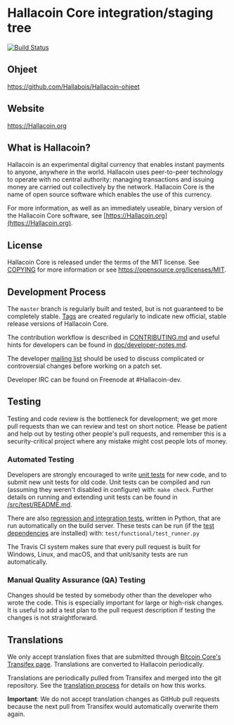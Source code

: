Hallacoin Core integration/staging tree
=====================================

[![Build Status](https://travis-ci.org/Hallacoin-project/Hallacoin.svg?branch=master)](https://travis-ci.org/Hallacoin-project/Hallacoin)

Ohjeet
------
https://github.com/Hallabois/Hallacoin-ohjeet

Website
-------

https://Hallacoin.org

What is Hallacoin?
----------------

Hallacoin is an experimental digital currency that enables instant payments to
anyone, anywhere in the world. Hallacoin uses peer-to-peer technology to operate
with no central authority: managing transactions and issuing money are carried
out collectively by the network. Hallacoin Core is the name of open source
software which enables the use of this currency.

For more information, as well as an immediately useable, binary version of
the Hallacoin Core software, see [https://Hallacoin.org](https://Hallacoin.org).

License
-------

Hallacoin Core is released under the terms of the MIT license. See [COPYING](COPYING) for more
information or see https://opensource.org/licenses/MIT.

Development Process
-------------------

The `master` branch is regularly built and tested, but is not guaranteed to be
completely stable. [Tags](https://github.com/Hallacoin-project/Hallacoin/tags) are created
regularly to indicate new official, stable release versions of Hallacoin Core.

The contribution workflow is described in [CONTRIBUTING.md](CONTRIBUTING.md)
and useful hints for developers can be found in [doc/developer-notes.md](doc/developer-notes.md).

The developer [mailing list](https://groups.google.com/forum/#!forum/Hallacoin-dev)
should be used to discuss complicated or controversial changes before working
on a patch set.

Developer IRC can be found on Freenode at #Hallacoin-dev.

Testing
-------

Testing and code review is the bottleneck for development; we get more pull
requests than we can review and test on short notice. Please be patient and help out by testing
other people's pull requests, and remember this is a security-critical project where any mistake might cost people
lots of money.

### Automated Testing

Developers are strongly encouraged to write [unit tests](src/test/README.md) for new code, and to
submit new unit tests for old code. Unit tests can be compiled and run
(assuming they weren't disabled in configure) with: `make check`. Further details on running
and extending unit tests can be found in [/src/test/README.md](/src/test/README.md).

There are also [regression and integration tests](/test), written
in Python, that are run automatically on the build server.
These tests can be run (if the [test dependencies](/test) are installed) with: `test/functional/test_runner.py`

The Travis CI system makes sure that every pull request is built for Windows, Linux, and macOS, and that unit/sanity tests are run automatically.

### Manual Quality Assurance (QA) Testing

Changes should be tested by somebody other than the developer who wrote the
code. This is especially important for large or high-risk changes. It is useful
to add a test plan to the pull request description if testing the changes is
not straightforward.

Translations
------------

We only accept translation fixes that are submitted through [Bitcoin Core's Transifex page](https://www.transifex.com/projects/p/bitcoin/).
Translations are converted to Hallacoin periodically.

Translations are periodically pulled from Transifex and merged into the git repository. See the
[translation process](doc/translation_process.md) for details on how this works.

**Important**: We do not accept translation changes as GitHub pull requests because the next
pull from Transifex would automatically overwrite them again.
